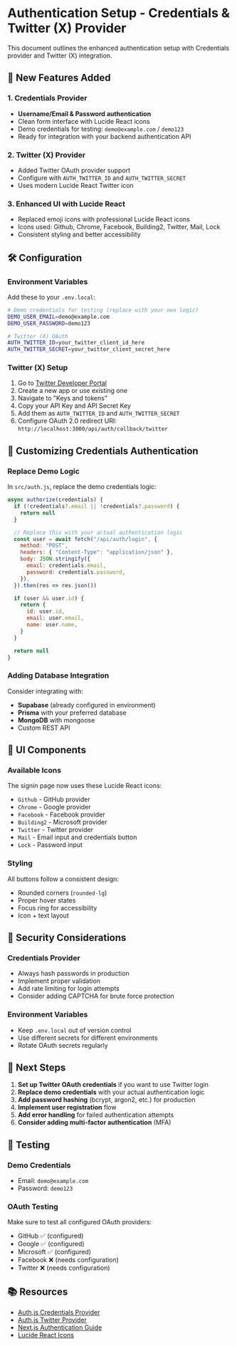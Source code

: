 # Authentication Setup - Credentials & Twitter (X) Provider

This document outlines the enhanced authentication setup with Credentials provider and Twitter (X) integration.

## 🚀 New Features Added

### 1. Credentials Provider

- **Username/Email & Password authentication**
- Clean form interface with Lucide React icons
- Demo credentials for testing: `demo@example.com` / `demo123`
- Ready for integration with your backend authentication API

### 2. Twitter (X) Provider

- Added Twitter OAuth provider support
- Configure with `AUTH_TWITTER_ID` and `AUTH_TWITTER_SECRET`
- Uses modern Lucide React Twitter icon

### 3. Enhanced UI with Lucide React

- Replaced emoji icons with professional Lucide React icons
- Icons used: Github, Chrome, Facebook, Building2, Twitter, Mail, Lock
- Consistent styling and better accessibility

## 🛠️ Configuration

### Environment Variables

Add these to your `.env.local`:

```bash
# Demo credentials for testing (replace with your own logic)
DEMO_USER_EMAIL=demo@example.com
DEMO_USER_PASSWORD=demo123

# Twitter (X) OAuth
AUTH_TWITTER_ID=your_twitter_client_id_here
AUTH_TWITTER_SECRET=your_twitter_client_secret_here
```

### Twitter (X) Setup

1. Go to [Twitter Developer Portal](https://developer.twitter.com/en/portal/dashboard)
2. Create a new app or use existing one
3. Navigate to "Keys and tokens"
4. Copy your API Key and API Secret Key
5. Add them as `AUTH_TWITTER_ID` and `AUTH_TWITTER_SECRET`
6. Configure OAuth 2.0 redirect URI: `http://localhost:3000/api/auth/callback/twitter`

## 🔧 Customizing Credentials Authentication

### Replace Demo Logic

In `src/auth.js`, replace the demo credentials logic:

```javascript
async authorize(credentials) {
  if (!credentials?.email || !credentials?.password) {
    return null
  }

  // Replace this with your actual authentication logic
  const user = await fetch("/api/auth/login", {
    method: "POST",
    headers: { "Content-Type": "application/json" },
    body: JSON.stringify({
      email: credentials.email,
      password: credentials.password,
    }),
  }).then(res => res.json())

  if (user && user.id) {
    return {
      id: user.id,
      email: user.email,
      name: user.name,
    }
  }

  return null
}
```

### Adding Database Integration

Consider integrating with:

- **Supabase** (already configured in environment)
- **Prisma** with your preferred database
- **MongoDB** with mongoose
- Custom REST API

## 🎨 UI Components

### Available Icons

The signin page now uses these Lucide React icons:

- `Github` - GitHub provider
- `Chrome` - Google provider
- `Facebook` - Facebook provider
- `Building2` - Microsoft provider
- `Twitter` - Twitter provider
- `Mail` - Email input and credentials button
- `Lock` - Password input

### Styling

All buttons follow a consistent design:

- Rounded corners (`rounded-lg`)
- Proper hover states
- Focus ring for accessibility
- Icon + text layout

## 🔐 Security Considerations

### Credentials Provider

- Always hash passwords in production
- Implement proper validation
- Add rate limiting for login attempts
- Consider adding CAPTCHA for brute force protection

### Environment Variables

- Keep `.env.local` out of version control
- Use different secrets for different environments
- Rotate OAuth secrets regularly

## 📝 Next Steps

1. **Set up Twitter OAuth credentials** if you want to use Twitter login
2. **Replace demo credentials** with your actual authentication logic
3. **Add password hashing** (bcrypt, argon2, etc.) for production
4. **Implement user registration** flow
5. **Add error handling** for failed authentication attempts
6. **Consider adding multi-factor authentication** (MFA)

## 🧪 Testing

### Demo Credentials

- Email: `demo@example.com`
- Password: `demo123`

### OAuth Testing

Make sure to test all configured OAuth providers:

- GitHub ✅ (configured)
- Google ✅ (configured)
- Microsoft ✅ (configured)
- Facebook ❌ (needs configuration)
- Twitter ❌ (needs configuration)

## 📚 Resources

- [Auth.js Credentials Provider](https://authjs.dev/getting-started/authentication/credentials)
- [Auth.js Twitter Provider](https://authjs.dev/reference/core/providers/twitter)
- [Next.js Authentication Guide](https://nextjs.org/docs/app/guides/authentication)
- [Lucide React Icons](https://lucide.dev/guide/packages/lucide-react)
